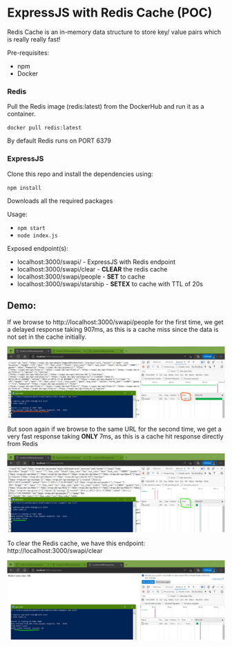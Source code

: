 # ExpressJS with Redis Cache (POC)

Redis Cache is an in-memory data structure to store key/ value pairs which is really really fast!

Pre-requisites:
* npm
* Docker

### Redis

Pull the Redis image (redis:latest) from the DockerHub and run it as a container.

<code>docker pull redis:latest</code>

By default Redis runs on PORT 6379

### ExpressJS

Clone this repo and install the dependencies using:

<code>npm install</code>

Downloads all the required packages

Usage:
* <code>npm start</code>
* <code>node index.js</code>

Exposed endpoint(s):

* localhost:3000/swapi/ - ExpressJS with Redis endpoint
* localhost:3000/swapi/clear - **CLEAR** the redis cache
* localhost:3000/swapi/people - **SET** to cache
* localhost:3000/swapi/starship - **SETEX** to cache with TTL of 20s

## Demo:

If we browse to http://localhost:3000/swapi/people for the first time, we get a delayed response taking 907ms, as this is a cache miss since the data is not set in the cache initially.

![cache_miss](wo-redis-resp.png)

But soon again if we browse to the same URL for the second time, we get a very fast response taking **ONLY** 7ms, as this is a cache hit response directly from Redis

![cache_hit](redis-resp.png)

To clear the Redis cache, we have this endpoint: http://localhost:3000/swapi/clear

![cache_clear](redis-clear.png)